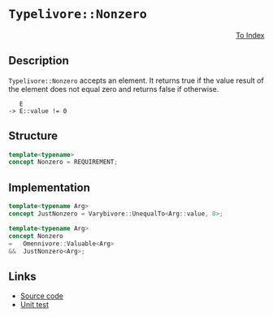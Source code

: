 <!-- Copyright 2024 Feng Mofan
SPDX-License-Identifier: Apache-2.0 -->

# `Typelivore::Nonzero`

<p style='text-align: right;'><a href="../../concepts.md#typelivore-nonzero">To Index</a></p>

## Description

`Typelivore::Nonzero` accepts an element.
It returns true if the value result of the element does not equal zero and returns false if otherwise.

<pre><code>   E
-> E::value != 0</code></pre>

## Structure

```C++
template<typename>
concept Nonzero = REQUIREMENT;
```

## Implementation

```C++
template<typename Arg>
concept JustNonzero = Varybivore::UnequalTo<Arg::value, 0>;

template<typename Arg>
concept Nonzero
=   Omennivore::Valuable<Arg>
&&  JustNonzero<Arg>;
```

## Links

- [Source code](../../../../conceptrodon/descend/typelivore/concepts/nonzero.hpp)
- [Unit test](../../../../tests/unit/concepts/typelivore/nonzero.test.hpp)
